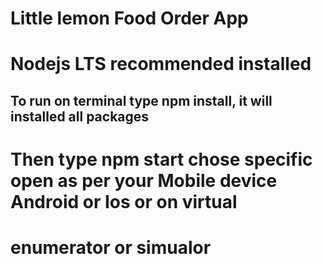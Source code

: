 # Little lemon Food Order App
# Nodejs LTS recommended installed 
## To run on terminal type npm install, it will installed all packages
# Then type npm start chose specific open as per your Mobile device Android or Ios or on virtual
# enumerator or simualor